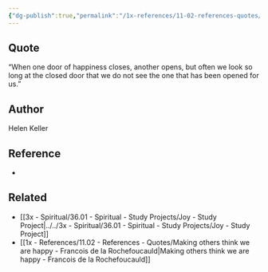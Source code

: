 ```yaml
---
{"dg-publish":true,"permalink":"/1x-references/11-02-references-quotes/door-of-happiness-helen-keller/"}
---
```



## Quote
“When one door of happiness closes, another opens, but often
we look so long at the closed door that we do not see the one that has
been opened for us.” 

## Author
Helen Keller

## Reference
-

## Related
- [[3x - Spiritual/36.01 - Spiritual - Study Projects/Joy - Study Project\|../../3x - Spiritual/36.01 - Spiritual - Study Projects/Joy - Study Project]]
- [[1x - References/11.02 - References - Quotes/Making others think we are happy - Francois de la Rochefoucauld\|Making others think we are happy - Francois de la Rochefoucauld]]
